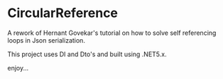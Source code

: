 # CircularReference

A rework of Hernant Govekar's tutorial on how to solve self referencing loops in Json serialization.

This project uses DI and Dto's and built using .NET5.x.

enjoy...
